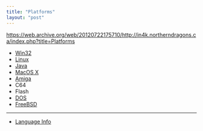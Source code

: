 ```yaml
---
title: "Platforms"
layout: "post"
---
```


https://web.archive.org/web/20120722175710/http://in4k.northerndragons.ca/index.php?title=Platforms

* [Win32](win32)
* [Linux](linux)
* [Java](java)
* [MacOS X](macos-x)
* [Amiga](amiga)
* C64
* Flash
* [DOS](dos)
* [FreeBSD](freebsd)

***

* [Language Info](language-info)
